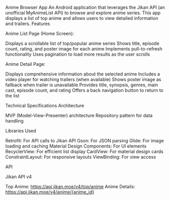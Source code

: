 Anime Browser App
An Android application that leverages the Jikan API (an unofficial MyAnimeList API) to browse and explore anime series. This app displays a list of top anime and allows users to view detailed information and trailers.
Features

Anime List Page (Home Screen):

Displays a scrollable list of top/popular anime series
Shows title, episode count, rating, and poster image for each anime
Implements pull-to-refresh functionality
Uses pagination to load more results as the user scrolls

Anime Detail Page:

Displays comprehensive information about the selected anime
Includes a video player for watching trailers (when available)
Shows poster image as fallback when trailer is unavailable
Provides title, synopsis, genres, main cast, episode count, and rating
Offers a back navigation button to return to the list

Technical Specifications
Architecture

MVP (Model-View-Presenter) architecture
Repository pattern for data handling

Libraries Used

Retrofit: For API calls to Jikan API
Gson: For JSON parsing
Glide: For image loading and caching
Material Design Components: For UI elements
RecyclerView: For efficient list display
CardView: For material design cards
ConstraintLayout: For responsive layouts
ViewBinding: For view access

API

Jikan API v4

Top Anime: https://api.jikan.moe/v4/top/anime
Anime Details: https://api.jikan.moe/v4/anime/{anime_id}


